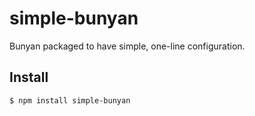 # simple-bunyan
Bunyan packaged to have simple, one-line configuration.

## Install

```sh
$ npm install simple-bunyan
```
